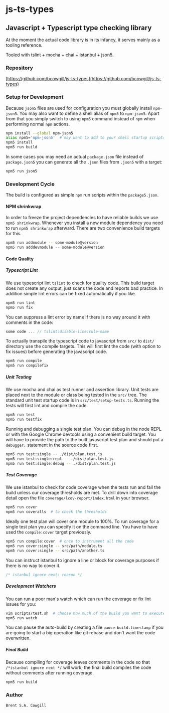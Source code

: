 # js-ts-types

## Javascript + Typescript type checking library

At the moment the actual code library is in its infancy, it serves mainly as a tooling reference.

Tooled with tslint + mocha + chai + istanbul + json5.

### Repository
[https://github.com/bcowgill/js-ts-types](https://github.com/bcowgill/js-ts-types)

### Setup for Development

Because `json5` files are used for configuration you must globally install `npm-json5`.  You may also want to define a shell alias of `npm5` to `npm-json5`. Apart from that you simply switch to using `npm5` command instead of `npm` when performing normal `npm` actions.

```bash
npm install --global npm-json5
alias npm5='npm-json5'  # may want to add to your shell startup scripts
npm5 install
npm5 run build
```

In some cases you may need an actual `package.json` file instead of `package.json5` you can generate all the `.json` files from `.json5` with a target:
```bash
npm5 run json5
```

### Development Cycle
The build is configured as simple `npm` run scripts within the `package5.json`.

#### NPM shrinkwrap
In order to freeze the project dependencies to have reliable builds we use `npm5 shrinkwrap`. Whenever you install a new module dependency you need to run `npm5 shrinkwrap` afterward. There are two convenience build targets for this.
```bash
npm5 run addmodule -- some-module@version
npm5 run adddevmodule -- some-module@version
```

#### Code Quality

##### Typescript Lint
We use typescript lint `tslint` to check for quality code. This build target does not create any output, just scans the code and reports bad practice.  In addition simple lint errors can be fixed automatically if you like.

```bash
npm5 run lint
npm5 run fix
```

You can suppress a lint error by name if there is no way around it with comments in the code:

```typescript
some code ... // tslint:disable-line:rule-name
```

To actually transpile the typescript code to javascript from `src/` to `dist/` directory use the compile targets.  This will first lint the code (with option to fix issues) before generating the javascript code.

```bash
npm5 run compile
npm5 run compilefix
```

##### Unit Testing
We use mocha and chai as test runner and assertion library.
Unit tests are placed next to the module or class being tested in the `src/` tree.  The standard unit test startup code is in `src/test/setup-tests.ts`.
Running the tests will first lint and compile the code.

```bash
npm5 run test
npm5 run testfix
```

Running and debugging a single test plan.  You can debug in the node REPL or with the Google Chrome devtools using a convenient build target. You will have to provide the path to the built javascript test plan and should put a `debugger;` statement in the source code first.
```bash
npm5 run test:single -- ./dist/plan.test.js
npm5 run test:single:repl -- ./dist/plan.test.js
npm5 run test:single:debug -- ./dist/plan.test.js
```


##### Test Coverage
We use istanbul to check for code coverage when the tests run and fail the build unless our coverage thresholds are met.  To drill down into coverage detail open the file `coverage/lcov-report/index.html` in your browser.

```bash
npm5 run cover
npm5 run coveralls  # to check the thresholds
```

Ideally one test plan will cover one module to 100%. To run coverage for a single test plan you can specify it on the command line.  You have to have used the `compile:cover` target previously.

```bash
npm5 run compile:cover  # once to instrument all the code
npm5 run cover:single -- src/path/module.ts
npm5 run cover:single -- src/path/another.ts
```

You can instruct istanbul to ignore a line or block for coverage purposes if there is no way to cover it.
```typescript
/* istanbul ignore next: reason */
```

##### Development Watchers

You can run a poor man's watch which can run the coverage or fix lint issues for you:

```bash
vim scripts/test.sh  # choose how much of the build you want to execute by uncommenting the appropriate npm5 run line
npm5 run watch
```

You can pause the auto-build by creating a file `pause-build.timestamp` if you are going to start a big operation like git rebase and don't want the code overwritten.


##### Final Build
Because compiling for coverage leaves comments in the code so that `/*istanbul ignore next */` will work, the final build compiles the code without comments after running coverage.

```bash
npm5 run build
```

### Author
```
Brent S.A. Cowgill
```
